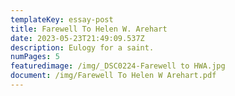 ```yaml
---
templateKey: essay-post
title: Farewell To Helen W. Arehart
date: 2023-05-23T21:49:09.537Z
description: Eulogy for a saint.
numPages: 5
featuredimage: /img/_DSC0224-Farewell to HWA.jpg
document: /img/Farewell To Helen W Arehart.pdf
---
```

